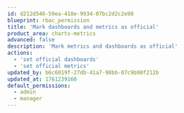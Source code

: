 ```yaml
---
id: d212d546-59ea-418e-9934-07bc2d2c2e98
blueprint: rbac_permission
title: 'Mark dashboards and metrics as official'
product_area: charts-metrics
advanced: false
description: 'Mark metrics and dashboards as official'
actions:
  - 'set official dashboards'
  - 'set official metrics'
updated_by: b6c6019f-27db-41a7-98bb-07c9b90f212b
updated_at: 1761239160
default_permissions:
  - admin
  - manager
---
```

